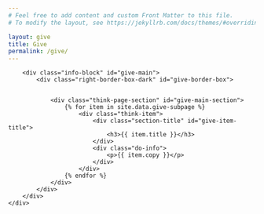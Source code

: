 ```yaml
---
# Feel free to add content and custom Front Matter to this file.
# To modify the layout, see https://jekyllrb.com/docs/themes/#overriding-theme-defaults

layout: give
title: Give
permalink: /give/
---
```


<head>
    <meta charset="UTF-8" />
    <meta name="viewport" content="width=device-width">
    <link rel="stylesheet" type="text/css" href="../css/readmore-styles.css" />
    <link rel="stylesheet" type="text/css" href="../css/styles.css" />


<body id="give-body">
    <div id="give-wrapper">

        <div class="info-block" id="give-main">
            <div class="right-border-box-dark" id="give-border-box">

            
                <div class="think-page-section" id="give-main-section">
                    {% for item in site.data.give-subpage %}
                        <div class="think-item">
                            <div class="section-title" id="give-item-title">
                                <h3>{{ item.title }}</h3>
                            </div>
                            <div class="do-info">
                                <p>{{ item.copy }}</p>
                            </div>
                        </div>
                    {% endfor %}
                </div>
            </div>
        </div>        
    </div>
    
</body>